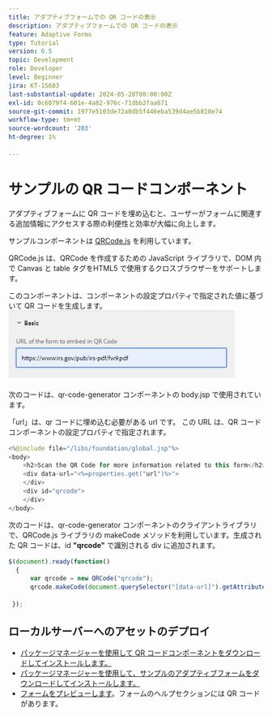 ```yaml
---
title: アダプティブフォームでの QR コードの表示
description: アダプティブフォームでの QR コードの表示
feature: Adaptive Forms
type: Tutorial
version: 6.5
topic: Development
role: Developer
level: Beginner
jira: KT-15603
last-substantial-update: 2024-05-28T00:00:00Z
exl-id: 0c6079f4-601e-4a82-976c-71dbb2faa671
source-git-commit: 1977e5103de72a0db5f446eba539d4ae5b810e74
workflow-type: tm+mt
source-wordcount: '203'
ht-degree: 1%

---
```


# サンプルの QR コードコンポーネント

アダプティブフォームに QR コードを埋め込むと、ユーザーがフォームに関連する追加情報にアクセスする際の利便性と効率が大幅に向上します。

サンプルコンポーネントは [QRCode.js](https://davidshimjs.github.io/qrcodejs/) を利用しています。

QRCode.js は、QRCode を作成するための JavaScript ライブラリで、DOM 内で Canvas と table タグをHTML5 で使用するクロスブラウザーをサポートします。

このコンポーネントは、コンポーネントの設定プロパティで指定された値に基づいて QR コードを生成します。
![画像](assets/qr-code-url.png)

次のコードは、qr-code-generator コンポーネントの body.jsp で使用されています。

「url」は、qr コードに埋め込む必要がある url です。 この URL は、QR コードコンポーネントの設定プロパティで指定されます。

```java
<%@include file="/libs/foundation/global.jsp"%>
<body>
    <h2>Scan the QR Code for more information related to this form</h2>
    <div data-url="<%=properties.get("url")%>">
    </div>
    <div id="qrcode">
    </div>
</body>
```



次のコードは、qr-code-generator コンポーネントのクライアントライブラリで、QRCode.js ライブラリの makeCode メソッドを利用しています。生成された QR コードは、id **&quot;qrcode&quot;** で識別される div に追加されます。

```javascript
$(document).ready(function()
  {
      var qrcode = new QRCode("qrcode");
      qrcode.makeCode(document.querySelector("[data-url]").getAttribute("data-url"));
      
 });
```

## ローカルサーバーへのアセットのデプロイ

* [パッケージマネージャーを使用して QR コードコンポーネントをダウンロードしてインストールします。](assets/qrcode.zip)
* [パッケージマネージャーを使用して、サンプルのアダプティブフォームをダウンロードしてインストールします。](assets/form-with-qr-code.zip)
* [フォームをプレビューします](http://localhost:4502/content/dam/formsanddocuments/qrcode/w9form/jcr:content?wcmmode=disabled)。フォームのヘルプセクションには QR コードがあります。
